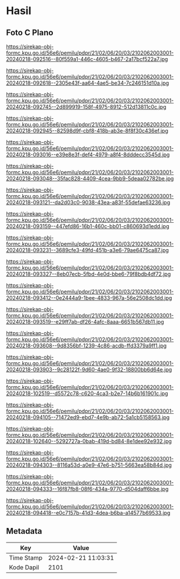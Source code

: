 # Hasil

## Foto C Plano

https://sirekap-obj-formc.kpu.go.id/56e6/pemilu/pdpr/21/02/06/20/03/2102062003001-20240218-092516--80f559a1-446c-4605-b467-2a17bcf522a7.jpg

https://sirekap-obj-formc.kpu.go.id/56e6/pemilu/pdpr/21/02/06/20/03/2102062003001-20240218-092618--2305e43f-aa64-4ae5-be34-7c246151d10a.jpg

https://sirekap-obj-formc.kpu.go.id/56e6/pemilu/pdpr/21/02/06/20/03/2102062003001-20240218-092745--2d899919-158f-4975-8912-512d13811c0c.jpg

https://sirekap-obj-formc.kpu.go.id/56e6/pemilu/pdpr/21/02/06/20/03/2102062003001-20240218-092945--82598d9f-cbf8-418b-ab3e-8f8f30c436ef.jpg

https://sirekap-obj-formc.kpu.go.id/56e6/pemilu/pdpr/21/02/06/20/03/2102062003001-20240218-093016--e39e8e3f-def4-4979-a8f4-8dddecc3545d.jpg

https://sirekap-obj-formc.kpu.go.id/56e6/pemilu/pdpr/21/02/06/20/03/2102062003001-20240218-093048--35fac828-4409-4cea-9bb9-5deaa02782be.jpg

https://sirekap-obj-formc.kpu.go.id/56e6/pemilu/pdpr/21/02/06/20/03/2102062003001-20240218-093121--da2d03c0-9038-43ea-a83f-55defae63236.jpg

https://sirekap-obj-formc.kpu.go.id/56e6/pemilu/pdpr/21/02/06/20/03/2102062003001-20240218-093159--447efd86-16b1-460c-bb01-c860693d1edd.jpg

https://sirekap-obj-formc.kpu.go.id/56e6/pemilu/pdpr/21/02/06/20/03/2102062003001-20240218-093231--3689cfe3-49fd-451b-a3e6-79ae6475ca87.jpg

https://sirekap-obj-formc.kpu.go.id/56e6/pemilu/pdpr/21/02/06/20/03/2102062003001-20240218-093327--8eb07ecb-5fbd-4e0d-bbe6-79f8bdb4df72.jpg

https://sirekap-obj-formc.kpu.go.id/56e6/pemilu/pdpr/21/02/06/20/03/2102062003001-20240218-093412--0e2444a9-1bee-4833-967a-56e2508dc1dd.jpg

https://sirekap-obj-formc.kpu.go.id/56e6/pemilu/pdpr/21/02/06/20/03/2102062003001-20240218-093519--e29ff7ab-df26-4afc-8aaa-6651b567db11.jpg

https://sirekap-obj-formc.kpu.go.id/56e6/pemilu/pdpr/21/02/06/20/03/2102062003001-20240218-093608--9d8356bf-1239-4c86-acdb-ffd3379a9ff1.jpg

https://sirekap-obj-formc.kpu.go.id/56e6/pemilu/pdpr/21/02/06/20/03/2102062003001-20240218-093903--9c28122f-9d60-4ae0-9f32-18800bb6d64e.jpg

https://sirekap-obj-formc.kpu.go.id/56e6/pemilu/pdpr/21/02/06/20/03/2102062003001-20240218-102519--d5572c78-c620-4ca3-b2e7-14b6b161901c.jpg

https://sirekap-obj-formc.kpu.go.id/56e6/pemilu/pdpr/21/02/06/20/03/2102062003001-20240218-094105--71472ed9-ebd7-4e9b-ab72-5a1cb5158563.jpg

https://sirekap-obj-formc.kpu.go.id/56e6/pemilu/pdpr/21/02/06/20/03/2102062003001-20240218-102640--5292727a-0bab-419d-bd84-8e1dee92e932.jpg

https://sirekap-obj-formc.kpu.go.id/56e6/pemilu/pdpr/21/02/06/20/03/2102062003001-20240218-094303--8116a53d-a0e9-47e6-b751-5663ea58b84d.jpg

https://sirekap-obj-formc.kpu.go.id/56e6/pemilu/pdpr/21/02/06/20/03/2102062003001-20240218-094333--16f87fb8-08f6-434a-9770-d504daff6bbe.jpg

https://sirekap-obj-formc.kpu.go.id/56e6/pemilu/pdpr/21/02/06/20/03/2102062003001-20240218-094418--e0c7157b-41d3-4dea-b6ba-a14577b69533.jpg


## Metadata

| Key        | Value               |
| ---------- | ------------------- |
| Time Stamp | 2024-02-21 11:03:31 |
| Kode Dapil | 2101                |




